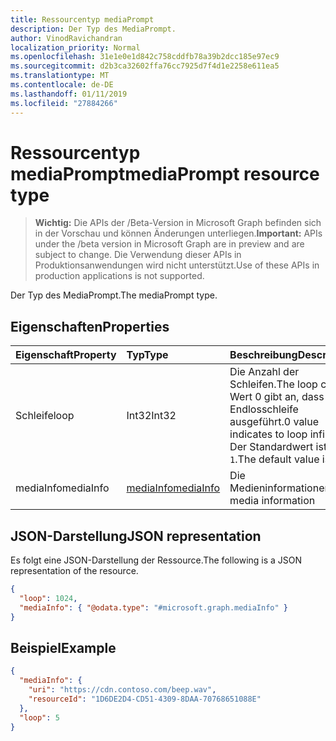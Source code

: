```yaml
---
title: Ressourcentyp mediaPrompt
description: Der Typ des MediaPrompt.
author: VinodRavichandran
localization_priority: Normal
ms.openlocfilehash: 31e1e0e1d842c758cddfb78a39b2dcc185e97ec9
ms.sourcegitcommit: d2b3ca32602ffa76cc7925d7f4d1e2258e611ea5
ms.translationtype: MT
ms.contentlocale: de-DE
ms.lasthandoff: 01/11/2019
ms.locfileid: "27884266"
---
```

# <a name="mediaprompt-resource-type"></a><span data-ttu-id="30fe0-103">Ressourcentyp mediaPrompt</span><span class="sxs-lookup"><span data-stu-id="30fe0-103">mediaPrompt resource type</span></span>

> <span data-ttu-id="30fe0-104">**Wichtig:** Die APIs der /Beta-Version in Microsoft Graph befinden sich in der Vorschau und können Änderungen unterliegen.</span><span class="sxs-lookup"><span data-stu-id="30fe0-104">**Important:** APIs under the /beta version in Microsoft Graph are in preview and are subject to change.</span></span> <span data-ttu-id="30fe0-105">Die Verwendung dieser APIs in Produktionsanwendungen wird nicht unterstützt.</span><span class="sxs-lookup"><span data-stu-id="30fe0-105">Use of these APIs in production applications is not supported.</span></span>

<span data-ttu-id="30fe0-106">Der Typ des MediaPrompt.</span><span class="sxs-lookup"><span data-stu-id="30fe0-106">The mediaPrompt type.</span></span>

## <a name="properties"></a><span data-ttu-id="30fe0-107">Eigenschaften</span><span class="sxs-lookup"><span data-stu-id="30fe0-107">Properties</span></span>

| <span data-ttu-id="30fe0-108">Eigenschaft</span><span class="sxs-lookup"><span data-stu-id="30fe0-108">Property</span></span>    | <span data-ttu-id="30fe0-109">Typ</span><span class="sxs-lookup"><span data-stu-id="30fe0-109">Type</span></span>                      | <span data-ttu-id="30fe0-110">Beschreibung</span><span class="sxs-lookup"><span data-stu-id="30fe0-110">Description</span></span>                                                                     |
| :---------- | :------------------------ | :------------------------------------------------------------------------------ |
| <span data-ttu-id="30fe0-111">Schleife</span><span class="sxs-lookup"><span data-stu-id="30fe0-111">loop</span></span>        | <span data-ttu-id="30fe0-112">Int32</span><span class="sxs-lookup"><span data-stu-id="30fe0-112">Int32</span></span>                     | <span data-ttu-id="30fe0-113">Die Anzahl der Schleifen.</span><span class="sxs-lookup"><span data-stu-id="30fe0-113">The loop count.</span></span> <span data-ttu-id="30fe0-114">Wert 0 gibt an, dass Endlosschleife ausgeführt.</span><span class="sxs-lookup"><span data-stu-id="30fe0-114">0 value indicates to loop infinitely.</span></span> <span data-ttu-id="30fe0-115">Der Standardwert ist `1`.</span><span class="sxs-lookup"><span data-stu-id="30fe0-115">The default value is `1`.</span></span> |
| <span data-ttu-id="30fe0-116">mediaInfo</span><span class="sxs-lookup"><span data-stu-id="30fe0-116">mediaInfo</span></span>   | [<span data-ttu-id="30fe0-117">mediaInfo</span><span class="sxs-lookup"><span data-stu-id="30fe0-117">mediaInfo</span></span>](mediainfo.md) | <span data-ttu-id="30fe0-118">Die Medieninformationen</span><span class="sxs-lookup"><span data-stu-id="30fe0-118">The media information</span></span>                                                           |

## <a name="json-representation"></a><span data-ttu-id="30fe0-119">JSON-Darstellung</span><span class="sxs-lookup"><span data-stu-id="30fe0-119">JSON representation</span></span>

<span data-ttu-id="30fe0-120">Es folgt eine JSON-Darstellung der Ressource.</span><span class="sxs-lookup"><span data-stu-id="30fe0-120">The following is a JSON representation of the resource.</span></span>

<!-- {
  "blockType": "resource",
  "optionalProperties": [

  ],
  "@odata.type": "microsoft.graph.mediaPrompt"
}-->

```json
{
  "loop": 1024,
  "mediaInfo": { "@odata.type": "#microsoft.graph.mediaInfo" }
}
```

## <a name="example"></a><span data-ttu-id="30fe0-121">Beispiel</span><span class="sxs-lookup"><span data-stu-id="30fe0-121">Example</span></span>

<!-- {
  "blockType": "example",
  "@odata.type": "microsoft.graph.mediaPrompt"
}-->
```json
{
  "mediaInfo": {
    "uri": "https://cdn.contoso.com/beep.wav",
    "resourceId": "1D6DE2D4-CD51-4309-8DAA-70768651088E"
  },
  "loop": 5
}
```

<!-- uuid: 8fcb5dbc-d5aa-4681-8e31-b001d5168d79
2015-10-25 14:57:30 UTC -->
<!-- {
  "type": "#page.annotation",
  "description": "mediaPrompt resource",
  "keywords": "",
  "section": "documentation",
  "tocPath": ""
}-->
